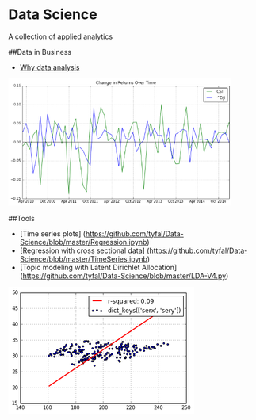# Data Science
A collection of applied analytics

##Data in Business

* [Why data analysis](https://github.com/tyfal/Data-Science/blob/master/WhyDataAnalysis.ipynb)

<img src="https://github.com/tyfal/Data-Science/blob/master/Images/timeseries.png" alt="time series graph" width = "450" />

##Tools

* [Time series plots] (https://github.com/tyfal/Data-Science/blob/master/Regression.ipynb)
* [Regression with cross sectional data] (https://github.com/tyfal/Data-Science/blob/master/TimeSeries.ipynb)
* [Topic modeling with Latent Dirichlet Allocation] (https://github.com/tyfal/Data-Science/blob/master/LDA-V4.py)

![reg](https://github.com/tyfal/Data-Science/blob/master/Images/regression.png)



